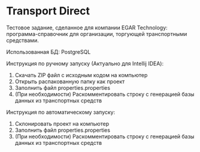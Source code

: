 # Transport Direct
Тестовое задание, сделанное для компании EGAR Technology: программа-справочник для организации, торгующей транспортными средствами. 

Использованная БД: 
PostgreSQL

Инструкция по ручному запуску (Актуально для Intellij IDEA):

1. Скачать ZIP файл с исходным кодом на компьютер 
2. Открыть распакованную папку как проект 
3. Заполнить файл properties.properties 
4. (При необходимости) Раскомментировать строку с генерацией базы данных из транспортных средств

Инструкция по автоматическому запуску: 

1. Склонировать проект на компьютер
2. Заполнить файл properties.properties 
3. (При необходимости) Раскомментировать строку с генерацией базы данных из транспортных средств
